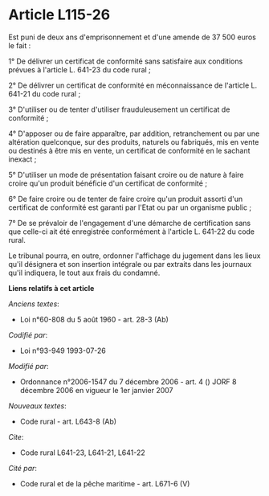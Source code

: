 # Article L115-26

Est puni de deux ans d'emprisonnement et d'une amende de 37 500 euros le fait :

1° De délivrer un certificat de conformité sans satisfaire aux conditions prévues à l'article L. 641-23 du code rural ;

2° De délivrer un certificat de conformité en méconnaissance de l'article L. 641-21 du code rural ;

3° D'utiliser ou de tenter d'utiliser frauduleusement un certificat de conformité ;

4° D'apposer ou de faire apparaître, par addition, retranchement ou par une altération quelconque, sur des produits, naturels
ou fabriqués, mis en vente ou destinés à être mis en vente, un certificat de conformité en le sachant inexact ;

5° D'utiliser un mode de présentation faisant croire ou de nature à faire croire qu'un produit bénéficie d'un certificat de
conformité ;

6° De faire croire ou de tenter de faire croire qu'un produit assorti d'un certificat de conformité est garanti par l'Etat ou
par un organisme public ;

7° De se prévaloir de l'engagement d'une démarche de certification sans que celle-ci ait été enregistrée conformément à
l'article L. 641-22 du code rural.

Le tribunal pourra, en outre, ordonner l'affichage du jugement dans les lieux qu'il désignera et son insertion intégrale ou
par extraits dans les journaux qu'il indiquera, le tout aux frais du condamné.

**Liens relatifs à cet article**

_Anciens textes_:

  - Loi n°60-808 du 5 août 1960 - art. 28-3 (Ab)

_Codifié par_:

  - Loi n°93-949 1993-07-26

_Modifié par_:

  - Ordonnance n°2006-1547 du 7 décembre 2006 - art. 4 () JORF 8 décembre 2006 en vigueur le 1er janvier 2007

_Nouveaux textes_:

  - Code rural - art. L643-8 (Ab)

_Cite_:

  - Code rural L641-23, L641-21, L641-22

_Cité par_:

  - Code rural et de la pêche maritime - art. L671-6 (V)
